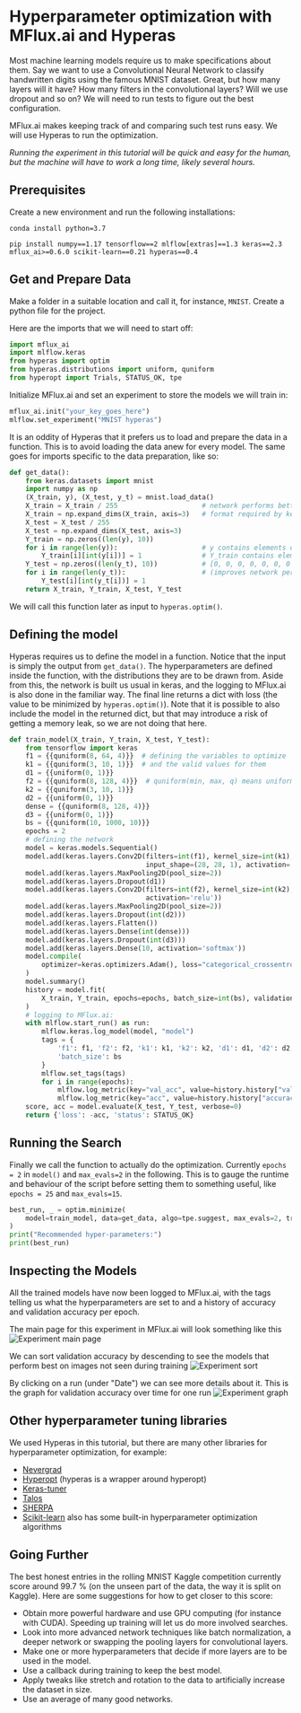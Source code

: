 # Hyperparameter optimization with MFlux.ai and Hyperas

Most machine learning models require us to make specifications about them. Say we want to use a Convolutional
Neural Network to classify handwritten digits using the famous MNIST dataset. Great, but how many layers will it 
have? How many filters in the convolutional layers? Will we use dropout and so on? We will need to run tests 
to figure out the best configuration.

MFlux.ai makes keeping track of and comparing such test runs easy. We will use Hyperas to run the optimization.

_Running the experiment in this tutorial will be quick and easy for the human, but the machine will have to work a long time, 
likely several hours._

## Prerequisites
Create a new environment and run the following installations:

```
conda install python=3.7
```

```
pip install numpy==1.17 tensorflow==2 mlflow[extras]==1.3 keras==2.3 mflux_ai>=0.6.0 scikit-learn==0.21 hyperas==0.4
```


## Get and Prepare Data
Make a folder in a suitable location and call it, for instance, `MNIST`. Create a python file for the project.

Here are the imports that we will need to start off:
```python
import mflux_ai
import mlflow.keras
from hyperas import optim
from hyperas.distributions import uniform, quniform
from hyperopt import Trials, STATUS_OK, tpe
```

Initialize MFlux.ai and set an experiment to store the models we will train in:
```python
mflux_ai.init("your_key_goes_here")
mlflow.set_experiment("MNIST hyperas")
```

It is an oddity of Hyperas that it prefers us to load and prepare the data in a function. This is to avoid loading the 
data anew for every model. The same goes for imports specific to the data preparation, like so:
```python
def get_data():
    from keras.datasets import mnist
    import numpy as np
    (X_train, y), (X_test, y_t) = mnist.load_data()
    X_train = X_train / 255                     # network performs better with values in [0, 1]
    X_train = np.expand_dims(X_train, axis=3)   # format required by keras Conv2D
    X_test = X_test / 255
    X_test = np.expand_dims(X_test, axis=3)
    Y_train = np.zeros((len(y), 10))
    for i in range(len(y)):                     # y contains elements of format [7]
        Y_train[i][int(y[i])] = 1               # Y_train contains elements of format
    Y_test = np.zeros((len(y_t), 10))           # [0, 0, 0, 0, 0, 0, 0 , 1, 0, 0]
    for i in range(len(y_t)):                   # (improves network performance)
        Y_test[i][int(y_t[i])] = 1
    return X_train, Y_train, X_test, Y_test
```

We will call this function later as input to `hyperas.optim()`.


## Defining the model

Hyperas requires us to define the model in a function. Notice that the input is simply the output from `get_data()`. The 
hyperparameters are defined inside the function, with the distributions they are to be drawn from. Aside from this, the 
network is built us usual in keras, and the logging to MFlux.ai is also done in the familiar way. The final line returns a 
dict with loss (the value to be minimized by `hyperas.optim()`). Note that it is possible to also include the model in the
returned dict, but that may introduce a risk of getting a memory leak, so we are not doing that here.

```python
def train_model(X_train, Y_train, X_test, Y_test):
    from tensorflow import keras
    f1 = {{quniform(8, 64, 4)}}  # defining the variables to optimize
    k1 = {{quniform(3, 10, 1)}}  # and the valid values for them
    d1 = {{uniform(0, 1)}}
    f2 = {{quniform(8, 128, 4)}}  # quniform(min, max, q) means uniform(min, max) with step size q
    k2 = {{quniform(3, 10, 1)}}
    d2 = {{uniform(0, 1)}}
    dense = {{quniform(8, 128, 4)}}
    d3 = {{uniform(0, 1)}}
    bs = {{quniform(10, 1000, 10)}}
    epochs = 2
    # defining the network
    model = keras.models.Sequential()
    model.add(keras.layers.Conv2D(filters=int(f1), kernel_size=int(k1), strides=1,
                                  input_shape=(28, 28, 1), activation='relu', padding="same"))
    model.add(keras.layers.MaxPooling2D(pool_size=2))
    model.add(keras.layers.Dropout(d1))
    model.add(keras.layers.Conv2D(filters=int(f2), kernel_size=int(k2), strides=1,
                                  activation='relu'))
    model.add(keras.layers.MaxPooling2D(pool_size=2))
    model.add(keras.layers.Dropout(int(d2)))
    model.add(keras.layers.Flatten())
    model.add(keras.layers.Dense(int(dense)))
    model.add(keras.layers.Dropout(int(d3)))
    model.add(keras.layers.Dense(10, activation='softmax'))
    model.compile(
        optimizer=keras.optimizers.Adam(), loss="categorical_crossentropy", metrics=["accuracy"]
    )
    model.summary()
    history = model.fit(
        X_train, Y_train, epochs=epochs, batch_size=int(bs), validation_data=(X_test, Y_test)
    )
    # logging to MFlux.ai:
    with mlflow.start_run() as run:
        mlflow.keras.log_model(model, "model")
        tags = {
            'f1': f1, 'f2': f2, 'k1': k1, 'k2': k2, 'd1': d1, 'd2': d2, 'd3': d3, 'dense': dense,
            'batch_size': bs
        }
        mlflow.set_tags(tags)
        for i in range(epochs):
            mlflow.log_metric(key="val_acc", value=history.history["val_accuracy"][i], step=i)
            mlflow.log_metric(key="acc", value=history.history["accuracy"][i], step=i)
    score, acc = model.evaluate(X_test, Y_test, verbose=0)
    return {'loss': -acc, 'status': STATUS_OK}
```

## Running the Search
Finally we call the function to actually do the optimization. Currently `epochs = 2` in `model()` and `max_evals=2` in the 
following. This is to gauge the runtime and behaviour of the script before setting them to something useful, like `epochs = 25` 
and `max_evals=15`.
```python
best_run, _ = optim.minimize(
    model=train_model, data=get_data, algo=tpe.suggest, max_evals=2, trials=Trials()
)
print("Recommended hyper-parameters:")
print(best_run)
```


## Inspecting the Models
All the trained models have now been logged to MFlux.ai, with the tags telling us what the hyperparameters are set to and a
history of accuracy and validation accuracy per epoch.

The main page for this experiment in MFlux.ai will look something like this
![Experiment main page](images/experiment_main.png)

We can sort validation accuracy by descending to see the models that perform best on images not seen during training
![Experiment sort](images/experiment_sort.png)

By clicking on a run (under "Date") we can see more details about it. This is the graph for validation accuracy over time for 
one run
![Experiment graph](images/experiment_graph.png)


## Other hyperparameter tuning libraries

We used Hyperas in this tutorial, but there are many other libraries for hyperparameter optimization, for example:

* [Nevergrad](https://github.com/facebookresearch/nevergrad)
* [Hyperopt](https://github.com/hyperopt/hyperopt) (hyperas is a wrapper around hyperopt)
* [Keras-tuner](https://github.com/keras-team/keras-tuner)
* [Talos](https://github.com/autonomio/talos)
* [SHERPA](https://parameter-sherpa.readthedocs.io/en/latest/)
* [Scikit-learn](https://scikit-learn.org/stable/modules/classes.html#hyper-parameter-optimizers) also has some built-in 
hyperparameter optimization algorithms

## Going Further

The best honest entries in the rolling MNIST Kaggle competition currently score around 99.7 % (on the unseen part of the data, the way it is split
on Kaggle). Here are some suggestions for how to get closer to this score:
* Obtain more powerful hardware and use GPU computing (for instance with CUDA). Speeding up training will let us do more 
involved searches.
* Look into more advanced network techniques like batch normalization, a deeper network or swapping the pooling layers 
for convolutional layers.
* Make one or more hyperparameters that decide if more layers are to be used in the model.
* Use a callback during training to keep the best model.
* Apply tweaks like stretch and rotation to the data to artificially increase the dataset in size.
* Use an average of many good networks.
